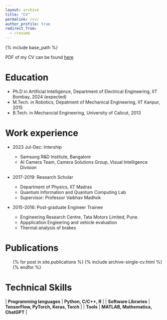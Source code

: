 ```yaml
---
layout: archive
title: "CV"
permalink: /cv/
author_profile: true
redirect_from:
  - /resume
---
```


{% include base_path %}

PDF of my  CV can be found [here](_pages\Certificate.pdf)

Education
======
* Ph.D in Artificial Intelligence, Department of Electrical Engineering, IIT Bombay, 2024 (expected)
* M.Tech. in Robotics, Depatment of Mechanical Engineering, IIT Kanpur, 2015
* B.Tech. in Mechancial Engineering, University of Calicut, 2013

Work experience
======
* 2023 Jul-Dec: Intership
  * Samsung R&D Institute, Bangalore
  * AI Camera Team, Camera Solutions Group, Visual Intelligence Division

* 2017-2019: Research Scholar
  * Department of Physics, IIT Madras
  * Quantum Information and Quantum Computing Lab
  * Supervisor: Professor Vaibhav Madhok

* 2015-2016: Post-graduate Engineer Trainee
  * Engineering Research Centre, Tata Motors Limited, Pune.
  * Appplication Engieering and vehicle evaluation
  * Thermal analysis of brakes
  

Publications
======
  <ul>{% for post in site.publications %}
    {% include archive-single-cv.html %}
  {% endfor %}</ul>
  
<!-- Talks
======
  <ul>{% for post in site.talks %}
    {% include archive-single-talk-cv.html %}
  {% endfor %}</ul>
  
Teaching
======
  <ul>{% for post in site.teaching %}
    {% include archive-single-cv.html %}
  {% endfor %}</ul>
  
Service and leadership
======
* Currently signed in to 43 different slack teams -->

Technical Skills
======

| <b>Programming languages</b> |                <b>Python, C/C++, R</b>               |
|   <b>Software Libraries</b>  |       <b>TensorFlow, PyTorch, Keras, Torch</b>       |
|         <b>Tools</b>         |           <b>MATLAB, Mathematica, ChatGPT</b>        |